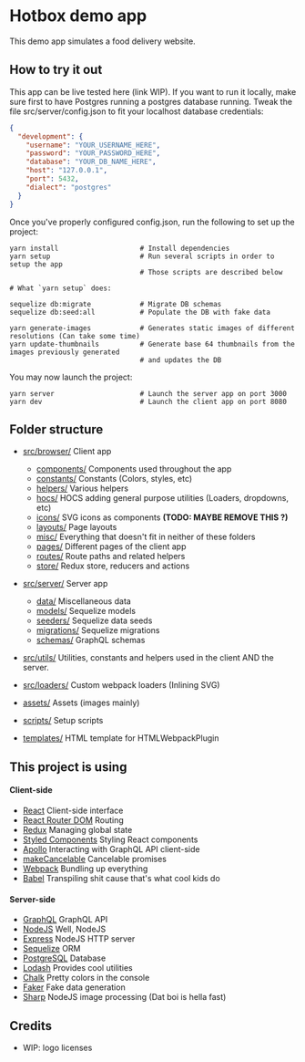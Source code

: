 # Hotbox demo app

This demo app simulates a food delivery website.

## How to try it out

This app can be live tested here (link WIP).
If you want to run it locally, make sure first to have Postgres running a postgres database running.
Tweak the file src/server/config.json to fit your localhost database credentials:

```json
{
  "development": {
    "username": "YOUR_USERNAME_HERE",
    "password": "YOUR_PASSWORD_HERE",
    "database": "YOUR_DB_NAME_HERE",
    "host": "127.0.0.1",
    "port": 5432,
    "dialect": "postgres"
  }
}
```

Once you've properly configured config.json, run the following to set up the project:

```
yarn install                    # Install dependencies
yarn setup                      # Run several scripts in order to setup the app
                                # Those scripts are described below

# What `yarn setup` does:

sequelize db:migrate            # Migrate DB schemas
sequelize db:seed:all           # Populate the DB with fake data

yarn generate-images            # Generates static images of different resolutions (Can take some time)
yarn update-thumbnails          # Generate base 64 thumbnails from the images previously generated
                                # and updates the DB
```

You may now launch the project:

```
yarn server                     # Launch the server app on port 3000
yarn dev                        # Launch the client app on port 8080
```

## Folder structure

* [src/browser/](./src/browser/) Client app
    * [components/](./src/browser/components/) Components used throughout the app
    * [constants/](./src/browser/constants/) Constants (Colors, styles, etc)
    * [helpers/](./src/browser/helpers/) Various helpers
    * [hocs/](./src/browser/hocs/) HOCS adding general purpose utilities (Loaders, dropdowns, etc)
    * [icons/](./src/browser/icons/) SVG icons as components **(TODO: MAYBE REMOVE THIS ?)**
    * [layouts/](./src/browser/layouts/) Page layouts
    * [misc/](./src/browser/misc/) Everything that doesn't fit in neither of these folders
    * [pages/](./src/browser/pages/) Different pages of the client app
    * [routes/](./src/browser/routes/) Route paths and related helpers
    * [store/](./src/browser/store/) Redux store, reducers and actions

* [src/server/](./src/server/) Server app
    * [data/](./src/server/data/) Miscellaneous data
    * [models/](./src/server/models/) Sequelize models
    * [seeders/](./src/server/seeders/) Sequelize data seeds
    * [migrations/](./src/server/migrations/) Sequelize migrations
    * [schemas/](./src/server/schemas/) GraphQL schemas

* [src/utils/](./src/utils/) Utilities, constants and helpers used in the client AND the server.

* [src/loaders/](./src/loaders/) Custom webpack loaders (Inlining SVG)

* [assets/](./assets/) Assets (images mainly)

* [scripts/](./scripts/) Setup scripts

* [templates/](./src/templates/) HTML template for HTMLWebpackPlugin

## This project is using
#### Client-side
* [React](https://reactjs.org/) Client-side interface
* [React Router DOM](https://www.npmjs.com/package/react-router-dom) Routing
* [Redux](https://redux.js.org/) Managing global state
* [Styled Components](https://www.styled-components.com/) Styling React components
* [Apollo](https://github.com/apollographql) Interacting with GraphQL API client-side
* [makeCancelable](https://www.npmjs.com/package/makecancelable) Cancelable promises
* [Webpack](https://webpack.js.org/) Bundling up everything
* [Babel](https://babeljs.io/) Transpiling shit cause that's what cool kids do

#### Server-side

* [GraphQL](https://graphql.org/) GraphQL API
* [NodeJS](https://nodejs.org/en/) Well, NodeJS
* [Express](https://expressjs.com/) NodeJS HTTP server
* [Sequelize](http://docs.sequelizejs.com/) ORM
* [PostgreSQL](https://www.postgresql.org/) Database
* [Lodash](https://lodash.com/) Provides cool utilities
* [Chalk](https://github.com/chalk/chalk) Pretty colors in the console
* [Faker](https://github.com/marak/Faker.js/) Fake data generation
* [Sharp](https://github.com/lovell/sharp) NodeJS image processing (Dat boi is hella fast)

## Credits

* WIP: logo licenses
